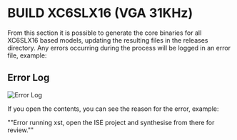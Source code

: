 # BUILD XC6SLX16 (VGA 31KHz)

From this section it is possible to generate the core binaries for all XC6SLX16 based models, updating the resulting files in the releases directory. Any errors occurring during the process will be logged in an error file, example:

## Error Log

![Error Log](../../doc/img/errors_xc6slx16.png)

If you open the contents, you can see the reason for the error, example:

""Error running xst, open the ISE project and synthesise from there for review.""
